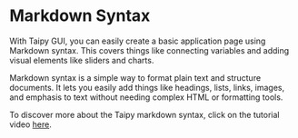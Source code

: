 # Markdown Syntax

With Taipy GUI, you can easily create a basic application page using Markdown syntax. This covers things like connecting variables and adding visual elements like sliders and charts.

Markdown syntax is a simple way to format plain text and structure documents. It lets you easily add things like headings, lists, links, images, and emphasis 
to text without needing complex HTML or formatting tools.

To discover more about the Taipy markdown syntax, click on the tutorial video [here](https://www.youtube.com/watch?v=OpHAncCb8Zo&t=1s).
